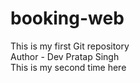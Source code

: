 # booking-web
This is my first Git repository<br>
Author - Dev Pratap Singh<br>
This is my second time here
